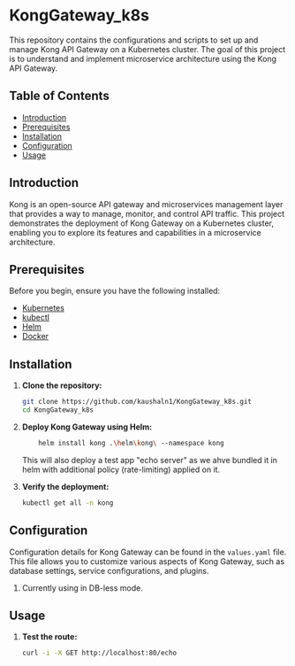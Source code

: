 # KongGateway_k8s

This repository contains the configurations and scripts to set up and manage Kong API Gateway on a Kubernetes cluster. The goal of this project is to understand and implement microservice architecture using the Kong API Gateway.

## Table of Contents

- [Introduction](#introduction)
- [Prerequisites](#prerequisites)
- [Installation](#installation)
- [Configuration](#configuration)
- [Usage](#usage)

## Introduction

Kong is an open-source API gateway and microservices management layer that provides a way to manage, monitor, and control API traffic. This project demonstrates the deployment of Kong Gateway on a Kubernetes cluster, enabling you to explore its features and capabilities in a microservice architecture.

## Prerequisites

Before you begin, ensure you have the following installed:

- [Kubernetes](https://kubernetes.io/docs/setup/)
- [kubectl](https://kubernetes.io/docs/tasks/tools/)
- [Helm](https://helm.sh/docs/intro/install/)
- [Docker](https://docs.docker.com/get-docker/)

## Installation

1. **Clone the repository:**
    ```bash
    git clone https://github.com/kaushaln1/KongGateway_k8s.git
    cd KongGateway_k8s
    ```

2. **Deploy Kong Gateway using Helm:**
    ```bash
        helm install kong .\helm\kong\ --namespace kong 
    ```
    This will also deploy a test app "echo server" as we ahve bundled it in helm with additional policy (rate-limiting) applied on it.  

3. **Verify the deployment:**
    ```bash
    kubectl get all -n kong
    ```

## Configuration

Configuration details for Kong Gateway can be found in the `values.yaml` file. This file allows you to customize various aspects of Kong Gateway, such as database settings, service configurations, and plugins.

1. Currently using in DB-less mode. 


## Usage

1. **Test the route:**
    ```bash
    curl -i -X GET http://localhost:80/echo
    ```
